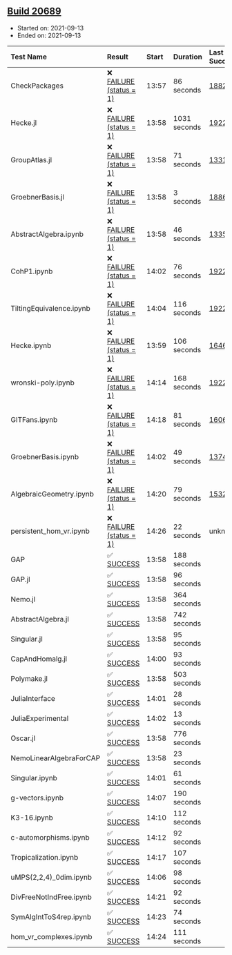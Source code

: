 ## [Build 20689](https://oscarci.mathematik.uni-kl.de/job/oscar/20689/)

* Started on: 2021-09-13
* Ended on: 2021-09-13

| Test Name    | Result | Start | Duration | Last Success | First Failure |
|:-------------|:-------|:------|:---------|:-------------|:--------------|
| CheckPackages | ❌ [FAILURE (status = 1)](https://oscarci.mathematik.uni-kl.de/job/oscar/20689/artifact/logs/build-20689/CheckPackages.log) | 13:57 | 86 seconds | [18822](https://oscarci.mathematik.uni-kl.de/job/oscar/18822/) | [18823](https://oscarci.mathematik.uni-kl.de/job/oscar/18823/) |
| Hecke.jl | ❌ [FAILURE (status = 1)](https://oscarci.mathematik.uni-kl.de/job/oscar/20689/artifact/logs/build-20689/Hecke.jl.log) | 13:58 | 1031 seconds | [19222](https://oscarci.mathematik.uni-kl.de/job/oscar/19222/) | [20152](https://oscarci.mathematik.uni-kl.de/job/oscar/20152/) |
| GroupAtlas.jl | ❌ [FAILURE (status = 1)](https://oscarci.mathematik.uni-kl.de/job/oscar/20689/artifact/logs/build-20689/GroupAtlas.jl.log) | 13:58 | 71 seconds | [13311](https://oscarci.mathematik.uni-kl.de/job/oscar/13311/) | [13312](https://oscarci.mathematik.uni-kl.de/job/oscar/13312/) |
| GroebnerBasis.jl | ❌ [FAILURE (status = 1)](https://oscarci.mathematik.uni-kl.de/job/oscar/20689/artifact/logs/build-20689/GroebnerBasis.jl.log) | 13:58 | 3 seconds | [18864](https://oscarci.mathematik.uni-kl.de/job/oscar/18864/) | [18865](https://oscarci.mathematik.uni-kl.de/job/oscar/18865/) |
| AbstractAlgebra.ipynb | ❌ [FAILURE (status = 1)](https://oscarci.mathematik.uni-kl.de/job/oscar/20689/artifact/logs/build-20689/AbstractAlgebra.ipynb.log) | 13:58 | 46 seconds | [13355](https://oscarci.mathematik.uni-kl.de/job/oscar/13355/) | [13356](https://oscarci.mathematik.uni-kl.de/job/oscar/13356/) |
| CohP1.ipynb | ❌ [FAILURE (status = 1)](https://oscarci.mathematik.uni-kl.de/job/oscar/20689/artifact/logs/build-20689/CohP1.ipynb.log) | 14:02 | 76 seconds | [19222](https://oscarci.mathematik.uni-kl.de/job/oscar/19222/) | [20152](https://oscarci.mathematik.uni-kl.de/job/oscar/20152/) |
| TiltingEquivalence.ipynb | ❌ [FAILURE (status = 1)](https://oscarci.mathematik.uni-kl.de/job/oscar/20689/artifact/logs/build-20689/TiltingEquivalence.ipynb.log) | 14:04 | 116 seconds | [19222](https://oscarci.mathematik.uni-kl.de/job/oscar/19222/) | [20152](https://oscarci.mathematik.uni-kl.de/job/oscar/20152/) |
| Hecke.ipynb | ❌ [FAILURE (status = 1)](https://oscarci.mathematik.uni-kl.de/job/oscar/20689/artifact/logs/build-20689/Hecke.ipynb.log) | 13:59 | 106 seconds | [16463](https://oscarci.mathematik.uni-kl.de/job/oscar/16463/) | [16464](https://oscarci.mathematik.uni-kl.de/job/oscar/16464/) |
| wronski-poly.ipynb | ❌ [FAILURE (status = 1)](https://oscarci.mathematik.uni-kl.de/job/oscar/20689/artifact/logs/build-20689/wronski-poly.ipynb.log) | 14:14 | 168 seconds | [19222](https://oscarci.mathematik.uni-kl.de/job/oscar/19222/) | [20152](https://oscarci.mathematik.uni-kl.de/job/oscar/20152/) |
| GITFans.ipynb | ❌ [FAILURE (status = 1)](https://oscarci.mathematik.uni-kl.de/job/oscar/20689/artifact/logs/build-20689/GITFans.ipynb.log) | 14:18 | 81 seconds | [16068](https://oscarci.mathematik.uni-kl.de/job/oscar/16068/) | [16069](https://oscarci.mathematik.uni-kl.de/job/oscar/16069/) |
| GroebnerBasis.ipynb | ❌ [FAILURE (status = 1)](https://oscarci.mathematik.uni-kl.de/job/oscar/20689/artifact/logs/build-20689/GroebnerBasis.ipynb.log) | 14:02 | 49 seconds | [13748](https://oscarci.mathematik.uni-kl.de/job/oscar/13748/) | [13749](https://oscarci.mathematik.uni-kl.de/job/oscar/13749/) |
| AlgebraicGeometry.ipynb | ❌ [FAILURE (status = 1)](https://oscarci.mathematik.uni-kl.de/job/oscar/20689/artifact/logs/build-20689/AlgebraicGeometry.ipynb.log) | 14:20 | 79 seconds | [15322](https://oscarci.mathematik.uni-kl.de/job/oscar/15322/) | [15323](https://oscarci.mathematik.uni-kl.de/job/oscar/15323/) |
| persistent_hom_vr.ipynb | ❌ [FAILURE (status = 1)](https://oscarci.mathematik.uni-kl.de/job/oscar/20689/artifact/logs/build-20689/persistent_hom_vr.ipynb.log) | 14:26 | 22 seconds | unknown | unknown |
| GAP | ✅ [SUCCESS](https://oscarci.mathematik.uni-kl.de/job/oscar/20689/artifact/logs/build-20689/GAP.log) | 13:58 | 188 seconds |  |  |
| GAP.jl | ✅ [SUCCESS](https://oscarci.mathematik.uni-kl.de/job/oscar/20689/artifact/logs/build-20689/GAP.jl.log) | 13:58 | 96 seconds |  |  |
| Nemo.jl | ✅ [SUCCESS](https://oscarci.mathematik.uni-kl.de/job/oscar/20689/artifact/logs/build-20689/Nemo.jl.log) | 13:58 | 364 seconds |  |  |
| AbstractAlgebra.jl | ✅ [SUCCESS](https://oscarci.mathematik.uni-kl.de/job/oscar/20689/artifact/logs/build-20689/AbstractAlgebra.jl.log) | 13:58 | 742 seconds |  |  |
| Singular.jl | ✅ [SUCCESS](https://oscarci.mathematik.uni-kl.de/job/oscar/20689/artifact/logs/build-20689/Singular.jl.log) | 13:58 | 95 seconds |  |  |
| CapAndHomalg.jl | ✅ [SUCCESS](https://oscarci.mathematik.uni-kl.de/job/oscar/20689/artifact/logs/build-20689/CapAndHomalg.jl.log) | 14:00 | 93 seconds |  |  |
| Polymake.jl | ✅ [SUCCESS](https://oscarci.mathematik.uni-kl.de/job/oscar/20689/artifact/logs/build-20689/Polymake.jl.log) | 13:58 | 503 seconds |  |  |
| JuliaInterface | ✅ [SUCCESS](https://oscarci.mathematik.uni-kl.de/job/oscar/20689/artifact/logs/build-20689/JuliaInterface.log) | 14:01 | 28 seconds |  |  |
| JuliaExperimental | ✅ [SUCCESS](https://oscarci.mathematik.uni-kl.de/job/oscar/20689/artifact/logs/build-20689/JuliaExperimental.log) | 14:02 | 13 seconds |  |  |
| Oscar.jl | ✅ [SUCCESS](https://oscarci.mathematik.uni-kl.de/job/oscar/20689/artifact/logs/build-20689/Oscar.jl.log) | 13:58 | 776 seconds |  |  |
| NemoLinearAlgebraForCAP | ✅ [SUCCESS](https://oscarci.mathematik.uni-kl.de/job/oscar/20689/artifact/logs/build-20689/NemoLinearAlgebraForCAP.log) | 13:58 | 23 seconds |  |  |
| Singular.ipynb | ✅ [SUCCESS](https://oscarci.mathematik.uni-kl.de/job/oscar/20689/artifact/logs/build-20689/Singular.ipynb.log) | 14:01 | 61 seconds |  |  |
| g-vectors.ipynb | ✅ [SUCCESS](https://oscarci.mathematik.uni-kl.de/job/oscar/20689/artifact/logs/build-20689/g-vectors.ipynb.log) | 14:07 | 190 seconds |  |  |
| K3-16.ipynb | ✅ [SUCCESS](https://oscarci.mathematik.uni-kl.de/job/oscar/20689/artifact/logs/build-20689/K3-16.ipynb.log) | 14:10 | 112 seconds |  |  |
| c-automorphisms.ipynb | ✅ [SUCCESS](https://oscarci.mathematik.uni-kl.de/job/oscar/20689/artifact/logs/build-20689/c-automorphisms.ipynb.log) | 14:12 | 92 seconds |  |  |
| Tropicalization.ipynb | ✅ [SUCCESS](https://oscarci.mathematik.uni-kl.de/job/oscar/20689/artifact/logs/build-20689/Tropicalization.ipynb.log) | 14:17 | 107 seconds |  |  |
| uMPS(2,2,4)_0dim.ipynb | ✅ [SUCCESS](https://oscarci.mathematik.uni-kl.de/job/oscar/20689/artifact/logs/build-20689/uMPS-2-2-4-_0dim.ipynb.log) | 14:06 | 98 seconds |  |  |
| DivFreeNotIndFree.ipynb | ✅ [SUCCESS](https://oscarci.mathematik.uni-kl.de/job/oscar/20689/artifact/logs/build-20689/DivFreeNotIndFree.ipynb.log) | 14:21 | 92 seconds |  |  |
| SymAlgIntToS4rep.ipynb | ✅ [SUCCESS](https://oscarci.mathematik.uni-kl.de/job/oscar/20689/artifact/logs/build-20689/SymAlgIntToS4rep.ipynb.log) | 14:23 | 74 seconds |  |  |
| hom_vr_complexes.ipynb | ✅ [SUCCESS](https://oscarci.mathematik.uni-kl.de/job/oscar/20689/artifact/logs/build-20689/hom_vr_complexes.ipynb.log) | 14:24 | 111 seconds |  |  |
